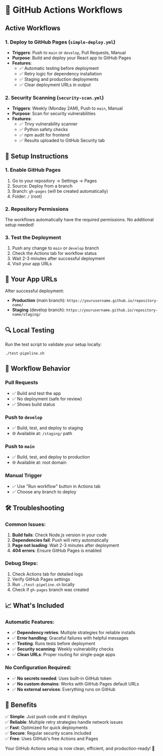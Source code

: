 # 🚀 GitHub Actions Workflows

## Active Workflows

### 1. **Deploy to GitHub Pages** (`simple-deploy.yml`)
- **Triggers**: Push to `main` or `develop`, Pull Requests, Manual
- **Purpose**: Build and deploy your React app to GitHub Pages
- **Features**:
  - ✅ Automatic testing before deployment
  - ✅ Retry logic for dependency installation
  - ✅ Staging and production deployments
  - ✅ Clear deployment URLs in output

### 2. **Security Scanning** (`security-scan.yml`)
- **Triggers**: Weekly (Monday 2AM), Push to `main`, Manual
- **Purpose**: Scan for security vulnerabilities
- **Features**:
  - ✅ Trivy vulnerability scanner
  - ✅ Python safety checks
  - ✅ npm audit for frontend
  - ✅ Results uploaded to GitHub Security tab

## 🔧 Setup Instructions

### 1. Enable GitHub Pages
1. Go to your repository → Settings → Pages
2. Source: Deploy from a branch
3. Branch: `gh-pages` (will be created automatically)
4. Folder: `/` (root)

### 2. Repository Permissions
The workflows automatically have the required permissions. No additional setup needed!

### 3. Test the Deployment
1. Push any change to `main` or `develop` branch
2. Check the Actions tab for workflow status
3. Wait 2-3 minutes after successful deployment
4. Visit your app URLs

## 📍 Your App URLs

After successful deployment:
- **Production** (main branch): `https://yourusername.github.io/repository-name/`
- **Staging** (develop branch): `https://yourusername.github.io/repository-name/staging/`

## 🔍 Local Testing

Run the test script to validate your setup locally:
```bash
./test-pipeline.sh
```

## 🎯 Workflow Behavior

### Pull Requests
- ✅ Build and test the app
- ✅ No deployment (safe for review)
- ✅ Shows build status

### Push to `develop`
- ✅ Build, test, and deploy to staging
- 🌐 Available at: `/staging/` path

### Push to `main`
- ✅ Build, test, and deploy to production
- 🌐 Available at: root domain

### Manual Trigger
- ✅ Use "Run workflow" button in Actions tab
- ✅ Choose any branch to deploy

## 🛠️ Troubleshooting

### Common Issues:
1. **Build fails**: Check Node.js version in your code
2. **Dependencies fail**: Push will retry automatically
3. **Page not loading**: Wait 2-3 minutes after deployment
4. **404 errors**: Ensure GitHub Pages is enabled

### Debug Steps:
1. Check Actions tab for detailed logs
2. Verify GitHub Pages settings
3. Run `./test-pipeline.sh` locally
4. Check if `gh-pages` branch was created

## 📈 What's Included

### Automatic Features:
- ✅ **Dependency retries**: Multiple strategies for reliable installs
- ✅ **Error handling**: Graceful failures with helpful messages
- ✅ **Testing**: Runs tests before deployment
- ✅ **Security scanning**: Weekly vulnerability checks
- ✅ **Clean URLs**: Proper routing for single-page apps

### No Configuration Required:
- ✅ **No secrets needed**: Uses built-in GitHub token
- ✅ **No custom domains**: Works with GitHub Pages default URLs
- ✅ **No external services**: Everything runs on GitHub

## 🎉 Benefits

✅ **Simple**: Just push code and it deploys  
✅ **Reliable**: Multiple retry strategies handle network issues  
✅ **Fast**: Optimized for quick deployments  
✅ **Secure**: Regular security scans included  
✅ **Free**: Uses GitHub's free Actions and Pages  

Your GitHub Actions setup is now clean, efficient, and production-ready! 🚀